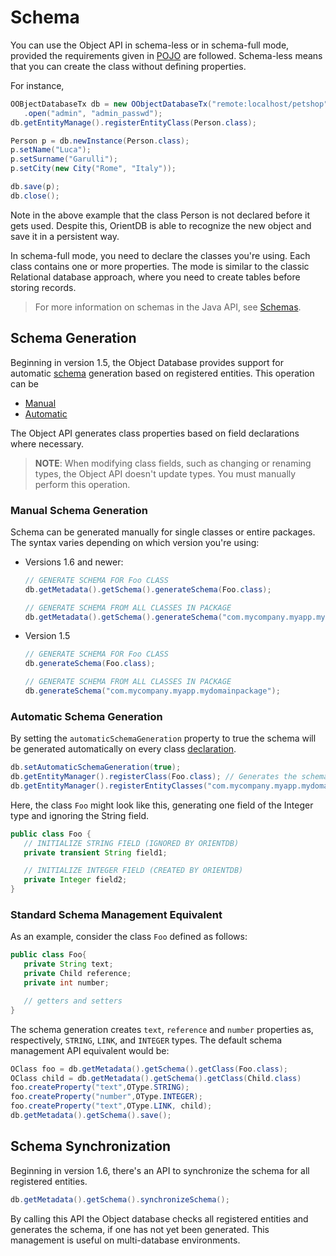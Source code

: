 # Schema 

You can use the Object API in schema-less or in schema-full mode, provided the requirements given in [POJO](Object-DB-Pojo.md) are followed. Schema-less means that you can create the class without defining properties.

For instance,

```java
OOBjectDatabaseTx db = new OObjectDatabaseTx("remote:localhost/petshop")
   .open("admin", "admin_passwd");
db.getEntityManage().registerEntityClass(Person.class);

Person p = db.newInstance(Person.class);
p.setName("Luca");
p.setSurname("Garulli");
p.setCity(new City("Rome", "Italy"));

db.save(p);
db.close();
```

Note in the above example that the class Person is not declared before it gets used. Despite this, OrientDB is able to recognize the new object and save it in a persistent way.

In schema-full mode, you need to declare the classes you're using. Each class contains one or more properties. The mode is similar to the classic Relational database approach, where you need to create tables before storing records.

>For more information on schemas in the Java API, see [Schemas](Schemas.md).


## Schema Generation

Beginning in version 1.5, the Object Database provides support for automatic [schema](Schema.md) generation based on registered entities.  This operation can be

- [Manual](#manual-schema-generation)
- [Automatic](#automatic-schema-generation)

The Object API generates class properties based on field declarations where necessary.

>**NOTE**: When modifying class fields, such as changing or renaming types, the Object API doesn't update types.  You must manually perform this operation.

### Manual Schema Generation

Schema can be generated manually for single classes or entire packages.  The syntax varies depending on which version you're using:

- Versions 1.6 and newer:

  ```java
  // GENERATE SCHEMA FOR Foo CLASS
  db.getMetadata().getSchema().generateSchema(Foo.class);

  // GENERATE SCHEMA FROM ALL CLASSES IN PACKAGE
  db.getMetadata().getSchema().generateSchema("com.mycompany.myapp.mydomainpackage");
  ```
- Version 1.5

  ```java
  // GENERATE SCHEMA FOR Foo CLASS
  db.generateSchema(Foo.class);

  // GENERATE SCHEMA FROM ALL CLASSES IN PACKAGE
  db.generateSchema("com.mycompany.myapp.mydomainpackage");
  ```

### Automatic Schema Generation

By setting the `automaticSchemaGeneration` property to true the schema will be generated automatically on every class [declaration](Object-2-Record-Java-Binding#declare-persistent-class).

```java
db.setAutomaticSchemaGeneration(true);
db.getEntityManager().registerClass(Foo.class); // Generates the schema for Foo class after registering.
db.getEntityManager().registerEntityClasses("com.mycompany.myapp.mydomainpackage"); // Generates the schema for all classes contained in the given package after registering.
```

Here, the class `Foo` might look like this, generating one field of the Integer type and ignoring the String field.

```java
public class Foo {
   // INITIALIZE STRING FIELD (IGNORED BY ORIENTDB)
   private transient String field1;

   // INITIALIZE INTEGER FIELD (CREATED BY ORIENTDB)
   private Integer field2; 
}
```

### Standard Schema Management Equivalent

As an example, consider the class `Foo` defined as follows:

```java
public class Foo{
   private String text;
   private Child reference;
   private int number;

   // getters and setters
}
```

The schema generation creates `text`, `reference` and `number` properties as, respectively, `STRING`, `LINK`, and `INTEGER` types.  The default schema management API equivalent would be:

```java
OClass foo = db.getMetadata().getSchema().getClass(Foo.class);
OClass child = db.getMetadata().getSchema().getClass(Child.class)
foo.createProperty("text",OType.STRING);
foo.createProperty("number",OType.INTEGER);
foo.createProperty("text",OType.LINK, child);
db.getMetadata().getSchema().save();
```

## Schema Synchronization

Beginning in version 1.6, there's an API to synchronize the schema for all registered entities.

```java
db.getMetadata().getSchema().synchronizeSchema();
```

By calling this API the Object database checks all registered entities and generates the schema, if one has not yet been generated. This management is useful on multi-database environments.
